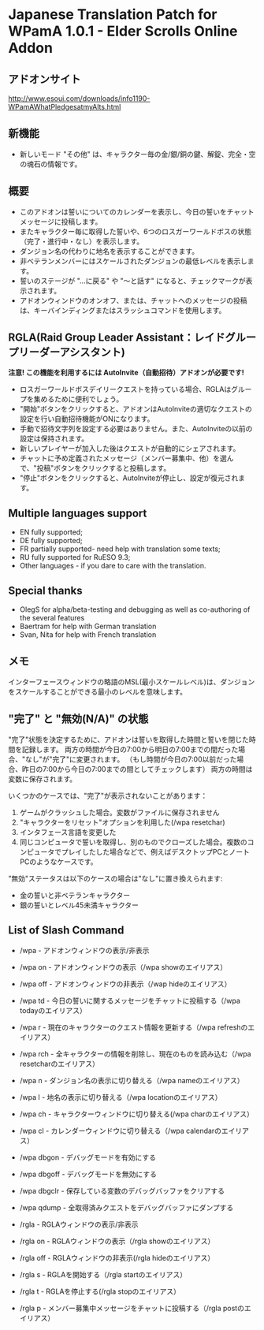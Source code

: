 # Japanese Translation Patch for WPamA 1.0.1 - Elder Scrolls Online Addon

## アドオンサイト
http://www.esoui.com/downloads/info1190-WPamAWhatPledgesatmyAlts.html

## 新機能
- 新しいモード "その他" は、キャラクター毎の金/銀/銅の鍵、解錠、完全・空の魂石の情報です。

## 概要
- このアドオンは誓いについてのカレンダーを表示し、今日の誓いをチャットメッセージに投稿します。
- またキャラクター毎に取得した誓いや、6つのロスガーワールドボスの状態（完了・進行中・なし）を表示します。
- ダンジョン名の代わりに地名を表示することができます。
- 非ベテランメンバーにはスケールされたダンジョンの最低レベルを表示します。
- 誓いのステージが "...に戻る" や "〜と話す" になると、チェックマークが表示されます。
- アドオンウィンドウのオンオフ、または、チャットへのメッセージの投稿は、キーバインディングまたはスラッシュコマンドを使用します。

## RGLA(Raid Group Leader Assistant：レイドグループリーダーアシスタント)
**注意! この機能を利用するには AutoInvite（自動招待）アドオンが必要です!**

- ロスガーワールドボスデイリークエストを持っている場合、RGLAはグループを集めるために便利でしょう。
- "開始"ボタンをクリックすると、アドオンはAutoInviteの適切なクエストの設定を行い自動招待機能がONになります。
- 手動で招待文字列を設定する必要はありません。また、AutoInviteの以前の設定は保持されます。
- 新しいプレイヤーが加入した後はクエストが自動的にシェアされます。
- チャットに予め定義されたメッセージ（メンバー募集中、他）を選んで、"投稿"ボタンをクリックすると投稿します。
- "停止"ボタンをクリックすると、AutoInviteが停止し、設定が復元されます。

## Multiple languages support
- EN fully supported;
- DE fully supported;
- FR partially supported- need help with translation some texts;
- RU fully supported for RuESO 9.3;
- Other languages - if you dare to care with the translation. 

## Special thanks
- OlegS for alpha/beta-testing and debugging as well as co-authoring of the several features
- Baertram for help with German translation
- Svan, Nita for help with French translation

## メモ
インターフェースウィンドウの略語のMSL(最小スケールレベル)は、ダンジョンをスケールすることができる最小のレベルを意味します。

## "完了" と "無効(N/A)" の状態
"完了"状態を決定するために、アドオンは誓いを取得した時間と誓いを閉じた時間を記録します。
両方の時間が今日の7:00から明日の7:00までの間だった場合、"なし"が"完了"に変更されます。
（もし時間が今日の7:00以前だった場合、昨日の7:00から今日の7:00までの間としてチェックします）
両方の時間は変数に保存されます。

いくつかのケースでは、"完了"が表示されないことがあります：
1. ゲームがクラッシュした場合。変数がファイルに保存されません
2. "キャラクターをリセット"オプションを利用した(/wpa resetchar)
3. インタフェース言語を変更した
4. 同じコンピュータで誓いを取得し、別のものでクローズした場合。複数のコンピュータでプレイしたした場合などで、例えばデスクトップPCとノートPCのようなケースです。

”無効"ステータスは以下のケースの場合は"なし"に置き換えられます:
- 金の誓いと非ベテランキャラクター
- 銀の誓いとレベル45未満キャラクター

## List of Slash Command
- /wpa - アドオンウィンドウの表示/非表示
- /wpa on - アドオンウィンドウの表示（/wpa showのエイリアス）
- /wpa off - アドオンウィンドウの非表示（/wap hideのエイリアス）
- /wpa td - 今日の誓いに関するメッセージをチャットに投稿する（/wpa todayのエイリアス）
- /wpa r - 現在のキャラクターのクエスト情報を更新する（/wpa refreshのエイリアス）
- /wpa rch - 全キャラクターの情報を削除し、現在のものを読み込む（/wpa resetcharのエイリアス）
- /wpa n - ダンジョン名の表示に切り替える（/wpa nameのエイリアス）
- /wpa l - 地名の表示に切り替える（/wpa locationのエイリアス）
- /wpa ch - キャラクターウィンドウに切り替える(/wpa charのエイリアス）
- /wpa cl - カレンダーウィンドウに切り替える（/wpa calendarのエイリアス）

- /wpa dbgon - デバッグモードを有効にする
- /wpa dbgoff - デバッグモードを無効にする
- /wpa dbgclr - 保存している変数のデバッグバッファをクリアする
- /wpa qdump - 全取得済みクエストをデバッグバッファにダンプする

- /rgla - RGLAウィンドウの表示/非表示
- /rgla on - RGLAウィンドウの表示（/rgla showのエイリアス）
- /rgla off - RGLAウィンドウの非表示(/rgla hideのエイリアス）
- /rgla s - RGLAを開始する（/rgla startのエイリアス）
- /rgla t - RGLAを停止する(/rgla stopのエイリアス）
- /rgla p - メンバー募集中メッセージをチャットに投稿する（/rgla postのエイリアス）
